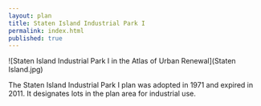 ```yaml
---
layout: plan
title: Staten Island Industrial Park I
permalink: index.html
published: true
---
```


![Staten Island Industrial Park I in the Atlas of Urban Renewal](Staten Island.jpg)

The Staten Island Industrial Park I plan was adopted in 1971 and expired in 2011. It designates lots in the plan area for industrial use.
